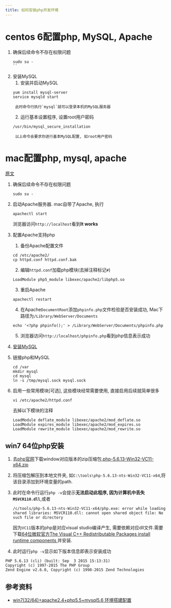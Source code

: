 ```yaml
---
title: 如何安装php开发环境
---
```


# centos 6配置php, MySQL, Apache

1. 确保后续命令不存在权限问题
    ```
    sudo su -
    ``
2. 安装MySQL
    1. 安装并启动MySQL
    ```
    yum install mysql-server
    service mysqld start
    ```
        此时命令行执行`mysql`就可以登录本机的MySQL服务器
    2. 运行基本设置程序, 设置root用户密码
    ```
    /usr/bin/mysql_secure_installation
    ```
        以上命令会要求你进行基本MySQL配置, 如root用户密码

# mac配置php, mysql, apache

[原文][6]

1. 确保后续命令不存在权限问题
    ```
    sudo su -
    ```

2. 启动Apache服务器. mac自带了Apache, 执行
    ```
    apachectl start
    ```
    浏览器访问`http://localhost`看到**It works**
3. 配置Apache支持php
    1. 备份Apache配置文件
    ```
    cd /etc/apache2/
    cp httpd.conf httpd.conf.bak
    ```
    2. 编辑`httpd.conf`加载php模块(去掉注释标记`#`)
    ```
    LoadModule php5_module libexec/apache2/libphp5.so
    ```
    3. 重启Apache
    ```
    apachectl restart
    ```
    4. 在Apache`DocumentRoot`添加`phpinfo.php`文件检验是否安装成功, Mac下路径为`/Library/WebServer/Documents`
    ```
    echo '<?php phpinfo();' > /Library/WebServer/Documents/phpinfo.php
    ```
    5. 浏览器访问`http://localhost/phpinfo.php`看到php信息表示成功

4. [安装MySQL][5]
5. 链接php和MySQL

    ```
    cd /var
    mkdir mysql
    cd mysql
    ln -s /tmp/mysql.sock mysql.sock
    ```
6. 启用一些常用模块[可选], 这些模块经常需要使用, 直接启用后续就简单很多
    ```
    vi /etc/apache2/httpd.conf
    ```
    去掉以下模块的注释
    ```
    LoadModule deflate_module libexec/apache2/mod_deflate.so
    LoadModule expires_module libexec/apache2/mod_expires.so
    LoadModule rewrite_module libexec/apache2/mod_rewrite.so
    ```

[6]: http://jason.pureconcepts.net/2015/10/install-apache-php-mysql-mac-os-x-el-capitan/
[5]: http://qiudeqing.com/tools/2015/07/04/mysql.html

##  win7 64位php安装

1. 去[php官网][4]下载window对应版本的zip压缩包,[php-5.6.13-Win32-VC11-x64.zip][2]
2. 将压缩包解压到本地文件夹, 如`C:\tools\php-5.6.13-nts-Win32-VC11-x64`,将该目录添加到环境变量的path.
3. 此时在命令行运行`php -v`会提示**无法启动此程序, 因为计算机中丢失`MSVCR110.dll`**,或者

    ```
    /c/tools/php-5.6.13-nts-Win32-VC11-x64/php.exe: error while loading shared libraries: MSVCR110.dll: cannot open shared object file: No such file or directory
    ```
    因为`VC11`版本的php是对应visual studio编译产生, 需要依赖对应dll文件.需要下载[64位微软官方The Visual C++ Redistributable Packages install runtime components ][3]并安装.

4. 此时运行`php -v`显示如下版本信息即表示安装成功

```
PHP 5.6.13 (cli) (built: Sep  3 2015 15:13:31)
Copyright (c) 1997-2015 The PHP Group
Zend Engine v2.6.0, Copyright (c) 1998-2015 Zend Technologies
```

## 参考资料

- [win7(32/64)+apache2.4+php5.5+mysql5.6 环境搭建配置][1]


[4]: http://windows.php.net/download#php-5.6
[3]: http://www.microsoft.com/en-us/download/details.aspx?id=30679#tc_qz_original=1440365482
[2]: http://windows.php.net/downloads/releases/php-5.6.13-Win32-VC11-x64.zip
[1]: http://blog.csdn.net/z_cf1985/article/details/22454749
